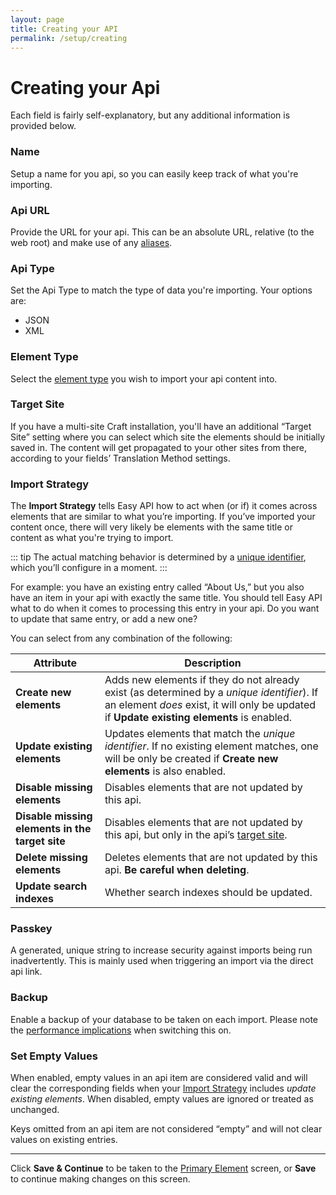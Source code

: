 ```yaml
---
layout: page
title: Creating your API
permalink: /setup/creating
---
```

# Creating your Api

Each field is fairly self-explanatory, but any additional information is provided below.

### Name

Setup a name for you api, so you can easily keep track of what you're importing.

### Api URL

Provide the URL for your api. This can be an absolute URL, relative (to the web root) and make use of any [aliases](https://docs.runwildstudio.co.nz/v3/config/#aliases).

### Api Type

Set the Api Type to match the type of data you're importing. Your options are:

- JSON
- XML

### Element Type

Select the [element type](../content-mapping/element-types.md) you wish to import your api content into.

### Target Site

If you have a multi-site Craft installation, you'll have an additional “Target Site” setting where you can select which site the elements should be initially saved in. The content will get propagated to your other sites from there, according to your fields’ Translation Method settings.

### Import Strategy

The **Import Strategy** tells Easy API how to act when (or if) it comes across elements that are similar to what you’re importing. If you’ve imported your content once, there will very likely be elements with the same title or content as what you're trying to import.

::: tip
The actual matching behavior is determined by a [unique identifier](field-mapping.md#unique-identifiers), which you’ll configure in a moment.
:::

For example: you have an existing entry called “About Us,” but you also have an item in your api with exactly the same title. You should tell Easy API what to do when it comes to processing this entry in your api. Do you want to update that same entry, or add a new one?

You can select from any combination of the following:

Attribute | Description
--- | ---
**Create new elements** | Adds new elements if they do not already exist (as determined by a _unique identifier_). If an element _does_ exist, it will only be updated if **Update existing elements** is enabled.
**Update existing elements** | Updates elements that match the _unique identifier_. If no existing element matches, one will be only be created if **Create new elements** is also enabled.
**Disable missing elements** | Disables elements that are not updated by this api.
**Disable missing elements in the target site** | Disables elements that are not updated by this api, but only in the api’s [target site](#target-site).
**Delete missing elements** | Deletes elements that are not updated by this api. **Be careful when deleting**.
**Update search indexes** | Whether search indexes should be updated.

### Passkey

A generated, unique string to increase security against imports being run inadvertently. This is mainly used when triggering an import via the direct api link.

### Backup

Enable a backup of your database to be taken on each import. Please note the [performance implications](../troubleshooting.md#performance) when switching this on.

### Set Empty Values

When enabled, empty values in an api item are considered valid and will clear the corresponding fields when your [Import Strategy](#import-strategy) includes _update existing elements_. When disabled, empty values are ignored or treated as unchanged.

Keys omitted from an api item are not considered “empty” and will not clear values on existing entries.

* * *

Click **Save & Continue** to be taken to the [Primary Element](primary-element.md) screen, or **Save** to continue making changes on this screen.
